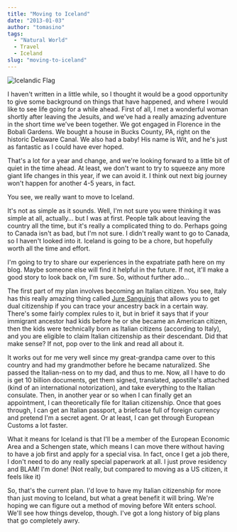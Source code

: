 ```yaml
---
title: "Moving to Iceland"
date: "2013-01-03"
author: "tomasino"
tags:
  - "Natural World"
  - Travel
  - Iceland
slug: "moving-to-iceland"
---
```


![Icelandic Flag][]

I haven't written in a little while, so I thought it would be a good
opportunity to give some background on things that have happened, and
where I would like to see life going for a while ahead. First of all, I
met a wonderful woman shortly after leaving the Jesuits, and we've had a
really amazing adventure in the short time we've been together. We got
engaged in Florence in the Bobali Gardens. We bought a house in Bucks
County, PA, right on the historic Delaware Canal. We also had a baby!
His name is Wit, and he's just as fantastic as I could have ever hoped.

That's a lot for a year and change, and we're looking forward to a
little bit of quiet in the time ahead. At least, we don't want to try to
squeeze any more giant life changes in this year, if we can avoid it. I
think out next big journey won't happen for another 4-5 years, in fact.

You see, we really want to move to Iceland.

It's not as simple as it sounds. Well, I'm not sure you were thinking it
was simple at all, actually... but I was at first. People talk about
leaving the country all the time, but it's really a complicated thing to
do. Perhaps going to Canada isn't as bad, but I'm not sure. I didn't
really want to go to Canada, so I haven't looked into it. Iceland is
going to be a chore, but hopefully worth all the time and effort.

I'm going to try to share our experiences in the expatriate path here on
my blog. Maybe someone else will find it helpful in the future. If not,
it'll make a good story to look back on, I'm sure. So, without further
ado...

The first part of my plan involves becoming an Italian citizen. You see,
Italy has this really amazing thing called [Jure Sanguinis][] that
allows you to get dual citizenship if you can trace your ancestry back
in a certain way. There's some fairly complex rules to it, but in brief
it says that if your immigrant ancestor had kids before he or she became
an American citizen, then the kids were technically born as Italian
citizens (according to Italy), and you are eligible to claim Italian
citizenship as their descendant. Did that make sense? If not, pop over
to the link and read all about it.

It works out for me very well since my great-grandpa came over to this
country and had my grandmother before he became naturalized. She passed
the Italian-ness on to my dad, and thus to me. Now, all I have to do is
get 10 billion documents, get them signed, translated, apostille's
attached (kind of an international notorization), and take everything to
the Italian consulate. Then, in another year or so when I can finally
get an appointment, I can theoretically file for Italian citizenship.
Once that goes through, I can get an Italian passport, a briefcase full
of foreign currency and pretend I'm a secret agent. Or at least, I can
get through European Customs a lot faster.

What it means for Iceland is that I'll be a member of the European
Economic Area and a Schengen state, which means I can move there without
having to have a job first and apply for a special visa. In fact, once I
get a job there, I don't need to do any really special paperwork at all.
I just prove residency and BLAM! I'm done! (Not really, but compared to
moving as a US citizen, it feels like it)

So, that's the current plan. I'd love to have my Italian citizenship for
more than just moving to Iceland, but what a great benefit it will
bring. We're hoping we can figure out a method of moving before Wit
enters school. We'll see how things develop, though. I've got a long
history of big plans that go completely awry.

  [Icelandic Flag]: https://blog.tomasino.org/images/icelandic-flag.jpg
  [Jure Sanguinis]: https://web.archive.org/web/20140219205529/http://www.expatsinitaly.com:80/node/136

